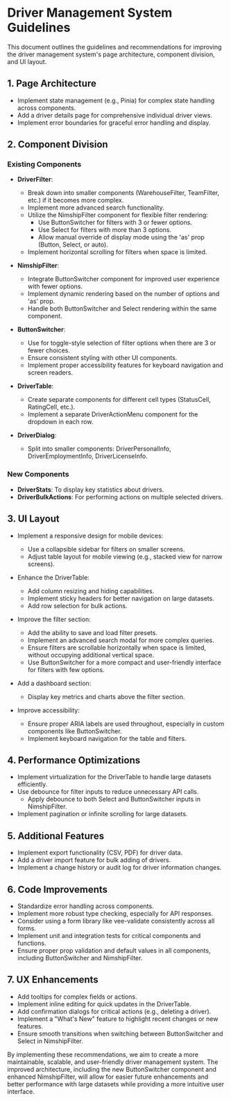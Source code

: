 # Driver Management System Guidelines

This document outlines the guidelines and recommendations for improving the driver management system's page architecture, component division, and UI layout.

## 1. Page Architecture

- Implement state management (e.g., Pinia) for complex state handling across components.
- Add a driver details page for comprehensive individual driver views.
- Implement error boundaries for graceful error handling and display.

## 2. Component Division

### Existing Components

- **DriverFilter**:
  - Break down into smaller components (WarehouseFilter, TeamFilter, etc.) if it becomes more complex.
  - Implement more advanced search functionality.
  - Utilize the NimshipFilter component for flexible filter rendering:
    - Use ButtonSwitcher for filters with 3 or fewer options.
    - Use Select for filters with more than 3 options.
    - Allow manual override of display mode using the 'as' prop (Button, Select, or auto).
  - Implement horizontal scrolling for filters when space is limited.

- **NimshipFilter**:
  - Integrate ButtonSwitcher component for improved user experience with fewer options.
  - Implement dynamic rendering based on the number of options and 'as' prop.
  - Handle both ButtonSwitcher and Select rendering within the same component.

- **ButtonSwitcher**:
  - Use for toggle-style selection of filter options when there are 3 or fewer choices.
  - Ensure consistent styling with other UI components.
  - Implement proper accessibility features for keyboard navigation and screen readers.

- **DriverTable**:
  - Create separate components for different cell types (StatusCell, RatingCell, etc.).
  - Implement a separate DriverActionMenu component for the dropdown in each row.

- **DriverDialog**:
  - Split into smaller components: DriverPersonalInfo, DriverEmploymentInfo, DriverLicenseInfo.

### New Components

- **DriverStats**: To display key statistics about drivers.
- **DriverBulkActions**: For performing actions on multiple selected drivers.

## 3. UI Layout

- Implement a responsive design for mobile devices:
  - Use a collapsible sidebar for filters on smaller screens.
  - Adjust table layout for mobile viewing (e.g., stacked view for narrow screens).

- Enhance the DriverTable:
  - Add column resizing and hiding capabilities.
  - Implement sticky headers for better navigation on large datasets.
  - Add row selection for bulk actions.

- Improve the filter section:
  - Add the ability to save and load filter presets.
  - Implement an advanced search modal for more complex queries.
  - Ensure filters are scrollable horizontally when space is limited, without occupying additional vertical space.
  - Use ButtonSwitcher for a more compact and user-friendly interface for filters with few options.

- Add a dashboard section:
  - Display key metrics and charts above the filter section.

- Improve accessibility:
  - Ensure proper ARIA labels are used throughout, especially in custom components like ButtonSwitcher.
  - Implement keyboard navigation for the table and filters.

## 4. Performance Optimizations

- Implement virtualization for the DriverTable to handle large datasets efficiently.
- Use debounce for filter inputs to reduce unnecessary API calls.
  - Apply debounce to both Select and ButtonSwitcher inputs in NimshipFilter.
- Implement pagination or infinite scrolling for large datasets.

## 5. Additional Features

- Implement export functionality (CSV, PDF) for driver data.
- Add a driver import feature for bulk adding of drivers.
- Implement a change history or audit log for driver information changes.

## 6. Code Improvements

- Standardize error handling across components.
- Implement more robust type checking, especially for API responses.
- Consider using a form library like vee-validate consistently across all forms.
- Implement unit and integration tests for critical components and functions.
- Ensure proper prop validation and default values in all components, including ButtonSwitcher and NimshipFilter.

## 7. UX Enhancements

- Add tooltips for complex fields or actions.
- Implement inline editing for quick updates in the DriverTable.
- Add confirmation dialogs for critical actions (e.g., deleting a driver).
- Implement a "What's New" feature to highlight recent changes or new features.
- Ensure smooth transitions when switching between ButtonSwitcher and Select in NimshipFilter.

By implementing these recommendations, we aim to create a more maintainable, scalable, and user-friendly driver management system. The improved architecture, including the new ButtonSwitcher component and enhanced NimshipFilter, will allow for easier future enhancements and better performance with large datasets while providing a more intuitive user interface.

